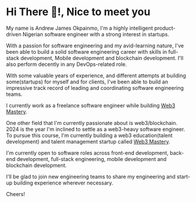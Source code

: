 <h1>Hi There 👋!, Nice to meet you</h1>

My name is Andrew James Okpainmo, I'm a highly intelligent product-driven Nigerian software engineer with a strong interest in startups. 

With a passion for software engineering and my avid-learning nature, I've been able to build a solid software engineering career with skills in full-stack development, Mobile development and blockchain development. I'll also perform decently in any DevOps-related role.

With some valuable years of experience, and different attempts at building some(startups) for myself and for clients, I've been able to build an impressive track record of leading and coordinating software engineering teams. 

I currently work as a freelance software engineer while building [Web3 Mastery](https://web3mastery.org).

One other field that I'm currently passionate about is web3/blockchain. 2024 is the year I'm inclined to settle as a web3-heavy software engineer. To pursue this course, I'm currently building a web3 education(talent development) and talent management startup called [Web3 Mastery](https://web3mastery.org).

I'm currently open to software roles across front-end development, back-end development, full-stack engineering, mobile development and blockchain development.

I'll be glad to join new engineering teams to share my engineering and start-up building experience wherever necessary.

Cheers!
